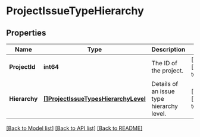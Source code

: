 # ProjectIssueTypeHierarchy

## Properties
Name | Type | Description | Notes
------------ | ------------- | ------------- | -------------
**ProjectId** | **int64** | The ID of the project. | [optional] [default to null]
**Hierarchy** | [**[]ProjectIssueTypesHierarchyLevel**](ProjectIssueTypesHierarchyLevel.md) | Details of an issue type hierarchy level. | [optional] [default to null]

[[Back to Model list]](../README.md#documentation-for-models) [[Back to API list]](../README.md#documentation-for-api-endpoints) [[Back to README]](../README.md)

